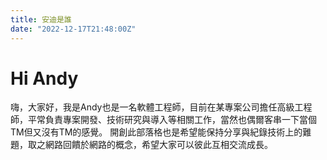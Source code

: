 ```yaml
---
title: 安迪是誰
date: "2022-12-17T21:48:00Z"
---
```


# Hi Andy
嗨，大家好，我是Andy也是一名軟體工程師，目前在某專案公司擔任高級工程師，平常負責專案開發、技術研究與導入等相關工作，當然也偶爾客串一下當個TM但又沒有TM的感覺。
開創此部落格也是希望能保持分享與紀錄技術上的難題，取之網路回饋於網路的概念，希望大家可以彼此互相交流成長。